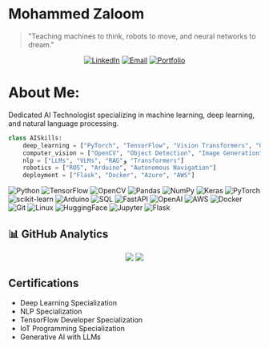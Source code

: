 # Mohammed Zaloom 

> "Teaching machines to think, robots to move, and neural networks to dream."

<div align="center">
  
[![LinkedIn](https://img.shields.io/badge/LinkedIn-0A66C2?style=for-the-badge&logo=linkedin&logoColor=white)](https://www.linkedin.com/in/mozaloom/)
[![Email](https://img.shields.io/badge/Email-EA4335?style=for-the-badge&logo=gmail&logoColor=white)](mailto:mohammedzaloomai@gmail.com)
[![Portfolio](https://img.shields.io/badge/Portfolio-4285F4?style=for-the-badge&logo=google-chrome&logoColor=white)](https://mohammedzaloom-portfolio.onrender.com)


</div>


# About Me:
Dedicated AI Technologist specializing in machine learning, deep learning, and natural language processing.

```python
class AISkills:
    deep_learning = ["PyTorch", "TensorFlow", "Vision Transformers", "GANs"]
    computer_vision = ["OpenCV", "Object Detection", "Image Generation"]
    nlp = ["LLMs", "VLMs", "RAG"و "Transformers"]
    robotics = ["ROS", "Arduino", "Autonomous Navigation"]
    deployment = ["Flask", "Docker", "Azure", "AWS"]
```

![Python](https://img.shields.io/badge/python-3670A0?style=for-the-badge&logo=python&logoColor=ffdd54) ![TensorFlow](https://img.shields.io/badge/TensorFlow-%23FF6F00.svg?style=for-the-badge&logo=TensorFlow&logoColor=white) ![OpenCV](https://img.shields.io/badge/opencv-%23white.svg?style=for-the-badge&logo=opencv&logoColor=white) ![Pandas](https://img.shields.io/badge/pandas-%23150458.svg?style=for-the-badge&logo=pandas&logoColor=white) ![NumPy](https://img.shields.io/badge/numpy-%23013243.svg?style=for-the-badge&logo=numpy&logoColor=white) ![Keras](https://img.shields.io/badge/Keras-%23D00000.svg?style=for-the-badge&logo=Keras&logoColor=white) ![PyTorch](https://img.shields.io/badge/PyTorch-%23EE4C2C.svg?style=for-the-badge&logo=PyTorch&logoColor=white) ![scikit-learn](https://img.shields.io/badge/scikit--learn-%23F7931E.svg?style=for-the-badge&logo=scikit-learn&logoColor=white) ![Arduino](https://img.shields.io/badge/-Arduino-00979D?style=for-the-badge&logo=Arduino&logoColor=white) ![SQL](https://img.shields.io/badge/sql-%23007396.svg?style=for-the-badge&logo=sqlite&logoColor=white) ![FastAPI](https://img.shields.io/badge/FastAPI-109989?style=for-the-badge&logo=fastapi&logoColor=white) ![OpenAI](https://img.shields.io/badge/OpenAI-%23002571.svg?style=for-the-badge&logo=openai&logoColor=white) ![AWS](https://img.shields.io/badge/AWS-%23FF9900.svg?style=for-the-badge&logo=amazonaws&logoColor=white) ![Docker](https://img.shields.io/badge/docker-%230db7ed.svg?style=for-the-badge&logo=docker&logoColor=white) ![Git](https://img.shields.io/badge/git-%23F05033.svg?style=for-the-badge&logo=git&logoColor=white)  ![Linux](https://img.shields.io/badge/linux-%23FCC624.svg?style=for-the-badge&logo=linux&logoColor=black) ![HuggingFace](https://img.shields.io/badge/huggingface-%23FFDA54.svg?style=for-the-badge&logo=huggingface&logoColor=black) ![Jupyter](https://img.shields.io/badge/jupyter-%23F37626.svg?style=for-the-badge&logo=jupyter&logoColor=white) ![Flask](https://img.shields.io/badge/flask-%23000.svg?style=for-the-badge&logo=flask&logoColor=white)  


## 📊 GitHub Analytics

<div align="center">
  
![](https://github-readme-stats.vercel.app/api?username=mozaloom&show_icons=true&theme=vision-friendly-dark&hide_border=true)
![](https://github-readme-stats.vercel.app/api/top-langs/?username=mozaloom&layout=compact&theme=vision-friendly-dark&hide_border=true)

</div>


## Certifications
- Deep Learning Specialization
- NLP Specialization
- TensorFlow Developer Specialization
- IoT Programming Specialization
- Generative AI with LLMs










